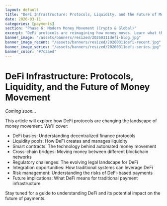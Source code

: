 ```yaml
---
layout: default
title: "DeFi Infrastructure: Protocols, Liquidity, and the Future of Money Movement"
date: 2026-03-11
categories: [payments]
section: "Phase 6: Modern Money Movement (Crypto & Global)"
excerpt: "DeFi protocols are reimagining how money moves. Learn what this means for traditional payment systems and how to prepare."
banner_image: "/assets/banners/resized/20260311defi-blog.jpg"
banner_image_recent: "/assets/banners/resized/20260311defi-recent.jpg"
banner_image_series: "/assets/banners/resized/20260311defi-series.jpg"
banner_color: "#7c3aed"
---
```


# DeFi Infrastructure: Protocols, Liquidity, and the Future of Money Movement

*Coming soon...*

This article will explore how DeFi protocols are changing the landscape of money movement. We'll cover:

- DeFi basics: Understanding decentralized finance protocols
- Liquidity pools: How DeFi creates and manages liquidity
- Smart contracts: The technology behind automated money movement
- Cross-chain bridges: Moving money between different blockchain networks
- Regulatory challenges: The evolving legal landscape for DeFi
- Integration opportunities: How traditional systems can leverage DeFi
- Risk management: Understanding the risks of DeFi-based payments
- Future implications: What DeFi means for traditional payment infrastructure

Stay tuned for a guide to understanding DeFi and its potential impact on the future of payments.

